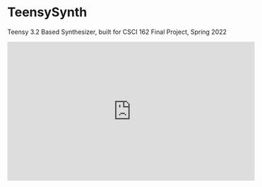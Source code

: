 # TeensySynth
Teensy 3.2 Based Synthesizer, built for CSCI 162 Final Project, Spring 2022


<iframe width="560" height="315" src="https://www.youtube.com/embed/Cy7KpSJDnLg" title="YouTube video player" frameborder="0" allow="accelerometer; autoplay; clipboard-write; encrypted-media; gyroscope; picture-in-picture; web-share" allowfullscreen></iframe>
